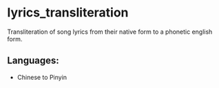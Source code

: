 # lyrics_transliteration

Transliteration of song lyrics from their native form to a phonetic english form.

## Languages:
- Chinese to Pinyin
